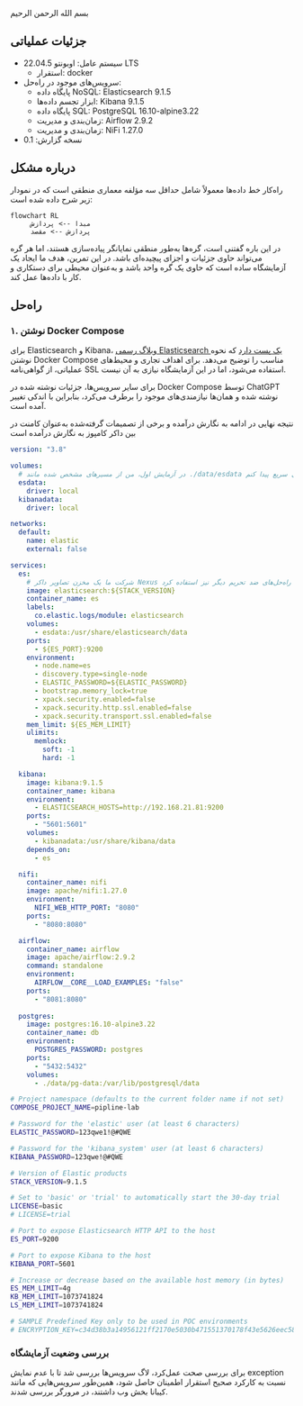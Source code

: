 بسم الله الرحمن الرحیم
## جزئیات عملیاتی
- سیستم عامل: اوبونتو 22.04.5 LTS
   - استقرار: docker
- سرویس‌های موجود در راه‌حل:
    - پایگاه داده NoSQL: Elasticsearch 9.1.5
    - ابزار تجسم داده‌ها: Kibana 9.1.5
    - پایگاه داده SQL: PostgreSQL 16.10-alpine3.22
    - زمان‌بندی و مدیریت: Airflow 2.9.2
    - زمان‌بندی و مدیریت: NiFi 1.27.0
- نسخه گزارش: 0.1
## درباره مشکل
راه‌کار  خط داده‌ها معمولاً شامل حداقل سه مؤلفه معماری منطقی است که در نمودار زیر شرح داده شده است:
```mermaid
flowchart RL
     مبدا --> پردازش
     پردازش --> مقصد
```

در این باره گفتنی است، گره‌ها به‌طور منطقی نمایانگر پیاده‌سازی هستند، اما هر گره می‌تواند حاوی جزئیات و اجزای پیچیده‌ای باشد.
در این تمرین، هدف ما ایجاد یک آزمایشگاه ساده است که حاوی یک گره واحد باشد و به‌عنوان محیطی برای دستکاری و کار با داده‌ها عمل کند.
## راه‌حل

### ۱. نوشتن Docker Compose
برای Elasticsearch و Kibana، [وبلاگ رسمی Elasticsearch یک پست دارد](https://www.elastic.co/blog/getting-started-with-the-elastic-stack-and-docker-compose) که نحوه نوشتن Docker Compose مناسب را توضیح می‌دهد. برای اهداف تجاری و محیط‌های عملیاتی، از گواهی‌نامه SSL استفاده می‌شود، اما در این آزمایشگاه نیازی به آن نیست.

برای سایر سرویس‌ها، جزئیات نوشته شده در  Docker Compose  توسط ChatGPT نوشته شده و همان‌ها نیازمندی‌های موجود را برطرف می‌کرد، بنابراین با اندکی تغییر آمده است. 

نتیجه نهایی در ادامه به نگارش درآمده و برخی از تصمیمات گرفته‌شده به‌عنوان کامنت در بین داکر کامپوز به نگارش درآمده است




```yml
version: "3.8"

volumes:
  # در آزمایش اول، من از مسیرهای مشخص شده مانند ./data/esdata استفاده کردم، اما کار نکرد و نتواستم دلیل آن را با جستجوهای سریع پیدا کنم.
  esdata:
    driver: local
  kibanadata:
    driver: local

networks:
  default:
    name: elastic
    external: false

services:
  es:
    # شرکت ما یک مخزن تصاویر داکر Nexus دارد که به عنوان پروکسی برای اهداف تحریمی عمل می‌کند. اما می‌توان از تصاویر با راه‌حل‌های ضد تحریم دیگر نیز استفاده کرد.
    image: elasticsearch:${STACK_VERSION}
    container_name: es
    labels:
      co.elastic.logs/module: elasticsearch
    volumes:
      - esdata:/usr/share/elasticsearch/data
    ports:
      - ${ES_PORT}:9200
    environment:
      - node.name=es
      - discovery.type=single-node
      - ELASTIC_PASSWORD=${ELASTIC_PASSWORD}
      - bootstrap.memory_lock=true
      - xpack.security.enabled=false
      - xpack.security.http.ssl.enabled=false
      - xpack.security.transport.ssl.enabled=false
    mem_limit: ${ES_MEM_LIMIT}
    ulimits:
      memlock:
        soft: -1
        hard: -1

  kibana:
    image: kibana:9.1.5
    container_name: kibana
    environment:
      - ELASTICSEARCH_HOSTS=http://192.168.21.81:9200
    ports:
      - "5601:5601"
    volumes:
      - kibanadata:/usr/share/kibana/data
    depends_on:
      - es

  nifi:
    container_name: nifi
    image: apache/nifi:1.27.0
    environment:
      NIFI_WEB_HTTP_PORT: "8080"
    ports:
      - "8080:8080"

  airflow:
    container_name: airflow
    image: apache/airflow:2.9.2
    command: standalone
    environment:
      AIRFLOW__CORE__LOAD_EXAMPLES: "false"
    ports:
      - "8081:8080"
  
  postgres:
    image: postgres:16.10-alpine3.22
    container_name: db
    environment:
      POSTGRES_PASSWORD: postgres
    ports:
      - "5432:5432"
    volumes:
      - ./data/pg-data:/var/lib/postgresql/data
```

```bash
# Project namespace (defaults to the current folder name if not set)
COMPOSE_PROJECT_NAME=pipline-lab

# Password for the 'elastic' user (at least 6 characters)
ELASTIC_PASSWORD=123qwe1!@#QWE

# Password for the 'kibana_system' user (at least 6 characters)
KIBANA_PASSWORD=123qwe!@#QWE

# Version of Elastic products
STACK_VERSION=9.1.5

# Set to 'basic' or 'trial' to automatically start the 30-day trial
LICENSE=basic
# LICENSE=trial

# Port to expose Elasticsearch HTTP API to the host
ES_PORT=9200

# Port to expose Kibana to the host
KIBANA_PORT=5601

# Increase or decrease based on the available host memory (in bytes)
ES_MEM_LIMIT=4g
KB_MEM_LIMIT=1073741824
LS_MEM_LIMIT=1073741824

# SAMPLE Predefined Key only to be used in POC environments
# ENCRYPTION_KEY=c34d38b3a14956121ff2170e5030b471551370178f43e5626eec58b04a30fae2

```

### بررسی وضعیت آزمایشگاه

برای بررسی صحت عمل‌کرد، لاگ سرویس‌ها بررسی شد تا با عدم نمایش exception نسبت به کارکرد صحیح استقرار اطمینان حاصل شود، همین‌طور سرویس‌هایی که مانند کیبانا بخش وب داشتند، در مرورگر بررسی شدند.